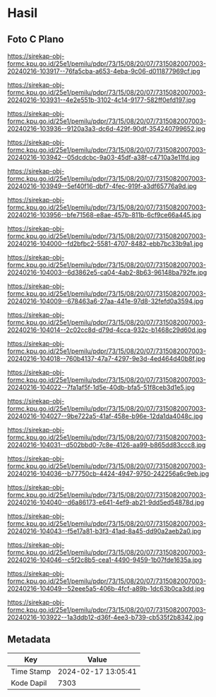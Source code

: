 # Hasil

## Foto C Plano

https://sirekap-obj-formc.kpu.go.id/25e1/pemilu/pdpr/73/15/08/20/07/7315082007003-20240216-103917--76fa5cba-a653-4eba-9c06-d011877969cf.jpg

https://sirekap-obj-formc.kpu.go.id/25e1/pemilu/pdpr/73/15/08/20/07/7315082007003-20240216-103931--4e2e551b-3102-4c14-9177-582ff0efd197.jpg

https://sirekap-obj-formc.kpu.go.id/25e1/pemilu/pdpr/73/15/08/20/07/7315082007003-20240216-103936--9120a3a3-dc6d-429f-90df-354240799652.jpg

https://sirekap-obj-formc.kpu.go.id/25e1/pemilu/pdpr/73/15/08/20/07/7315082007003-20240216-103942--05dcdcbc-9a03-45df-a38f-c4710a3e11fd.jpg

https://sirekap-obj-formc.kpu.go.id/25e1/pemilu/pdpr/73/15/08/20/07/7315082007003-20240216-103949--5ef40f16-dbf7-4fec-919f-a3df65776a9d.jpg

https://sirekap-obj-formc.kpu.go.id/25e1/pemilu/pdpr/73/15/08/20/07/7315082007003-20240216-103956--bfe71568-e8ae-457b-811b-6cf9ce66a445.jpg

https://sirekap-obj-formc.kpu.go.id/25e1/pemilu/pdpr/73/15/08/20/07/7315082007003-20240216-104000--fd2bfbc2-5581-4707-8482-ebb7bc33b9a1.jpg

https://sirekap-obj-formc.kpu.go.id/25e1/pemilu/pdpr/73/15/08/20/07/7315082007003-20240216-104003--6d3862e5-ca04-4ab2-8b63-96148ba792fe.jpg

https://sirekap-obj-formc.kpu.go.id/25e1/pemilu/pdpr/73/15/08/20/07/7315082007003-20240216-104009--678463a6-27aa-441e-97d8-32fefd0a3594.jpg

https://sirekap-obj-formc.kpu.go.id/25e1/pemilu/pdpr/73/15/08/20/07/7315082007003-20240216-104014--2c02cc8d-d79d-4cca-932c-b1468c29d60d.jpg

https://sirekap-obj-formc.kpu.go.id/25e1/pemilu/pdpr/73/15/08/20/07/7315082007003-20240216-104018--760b4137-47a7-4297-9e3d-4ed464d40b8f.jpg

https://sirekap-obj-formc.kpu.go.id/25e1/pemilu/pdpr/73/15/08/20/07/7315082007003-20240216-104022--7fa1af5f-1d5e-40db-bfa5-51f8ceb3d1e5.jpg

https://sirekap-obj-formc.kpu.go.id/25e1/pemilu/pdpr/73/15/08/20/07/7315082007003-20240216-104027--9be722a5-41af-458e-b96e-12da1da4048c.jpg

https://sirekap-obj-formc.kpu.go.id/25e1/pemilu/pdpr/73/15/08/20/07/7315082007003-20240216-104031--d502bbd0-7c8e-4126-aa99-b865dd83ccc8.jpg

https://sirekap-obj-formc.kpu.go.id/25e1/pemilu/pdpr/73/15/08/20/07/7315082007003-20240216-104036--b77750cb-4424-4947-9750-242256a6c9eb.jpg

https://sirekap-obj-formc.kpu.go.id/25e1/pemilu/pdpr/73/15/08/20/07/7315082007003-20240216-104040--d6a86173-e641-4ef9-ab21-9dd5ed54878d.jpg

https://sirekap-obj-formc.kpu.go.id/25e1/pemilu/pdpr/73/15/08/20/07/7315082007003-20240216-104043--f5e17a81-b3f3-41ad-8a45-dd90a2aeb2a0.jpg

https://sirekap-obj-formc.kpu.go.id/25e1/pemilu/pdpr/73/15/08/20/07/7315082007003-20240216-104046--c5f2c8b5-cea1-4490-9459-1b07fde1635a.jpg

https://sirekap-obj-formc.kpu.go.id/25e1/pemilu/pdpr/73/15/08/20/07/7315082007003-20240216-104049--52eee5a5-406b-4fcf-a89b-1dc63b0ca3dd.jpg

https://sirekap-obj-formc.kpu.go.id/25e1/pemilu/pdpr/73/15/08/20/07/7315082007003-20240216-103922--1a3ddb12-d36f-4ee3-b739-cb535f2b8342.jpg


## Metadata

| Key        | Value               |
| ---------- | ------------------- |
| Time Stamp | 2024-02-17 13:05:41 |
| Kode Dapil | 7303                |



